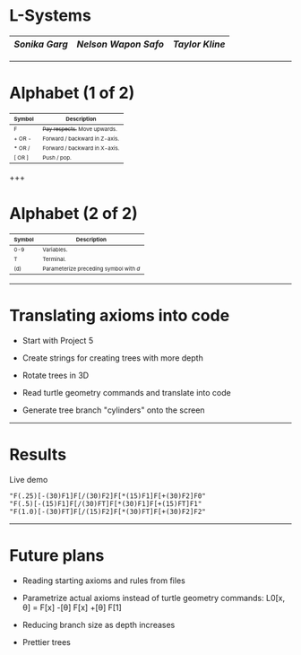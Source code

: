 # L-Systems


|  *Sonika Garg*  |   *Nelson Wapon Safo*  | *Taylor Kline* |
|:---------------:|:----------------------:|:---------------:|

---

# Alphabet (1 of 2)

|<span style="font-size:0.6em">Symbol</span>|<span style="font-size:0.6em">Description</span>|
|------|-----------|
|<span style="font-size:0.6em">F</span>|<span style="font-size:0.6em">~~Pay respects.~~ Move upwards.</span>|
|<span style="font-size:0.6em">+ OR -</span>|<span style="font-size:0.6em">Forward / backward in Z-axis.</span>|
|<span style="font-size:0.6em">\* OR /</span>|<span style="font-size:0.6em">Forward / backward in X-axis.</span>|
|<span style="font-size:0.6em">[ OR ]</span>|<span style="font-size:0.6em">Push / pop.</span>|

+++

# Alphabet (2 of 2)

|<span style="font-size:0.6em">Symbol</span>|<span style="font-size:0.6em">Description</span>|
|------|-----------|
|<span style="font-size:0.6em">0-9</span>|<span style="font-size:0.6em">Variables.</span>|
|<span style="font-size:0.6em">T</span>|<span style="font-size:0.6em">Terminal.</span>|
|<span style="font-size:0.6em">(d)</span>|<span style="font-size:0.6em">Parameterize preceding symbol with *d*</span>|

---
# Translating axioms into code

* Start with Project 5

* Create strings for creating trees with more depth

* Rotate trees in 3D
 
* Read turtle geometry commands and translate into code

* Generate tree branch "cylinders" onto the screen

---

# Results

Live demo

```
"F(.25)[-(30)F1]F[/(30)F2]F[*(15)F1]F[+(30)F2]F0"
"F(.5)[-(15)F1]F[/(30)FT]F[*(30)F1]F[+(15)FT]F1"
"F(1.0)[-(30)FT]F[/(15)F2]F[*(30)FT]F[+(30)F2]F2"
```

---

# Future plans

* Reading starting axioms and rules from files

* Parametrize actual axioms instead of turtle geometry commands:
L0[x, θ] = F[x] -[θ] F[x] +[θ] F[1]

* Reducing branch size as depth increases

* Prettier trees